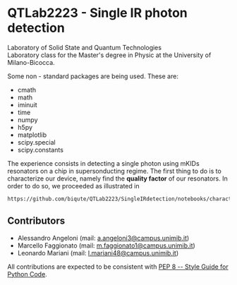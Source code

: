 # QTLab2223 - Single IR photon detection
Laboratory of Solid State and Quantum Technologies  
Laboratory class for the Master's degree in Physic at the University of Milano-Bicocca.  

Some non - standard packages are being used. These are:

- cmath
- math
- iminuit
- time
- numpy
- h5py
- matplotlib
- scipy.special
- scipy.constants


The experience consists in detecting a single photon using mKIDs resonators on a chip in supersonducting regime. The first thing to do is to characterize our device, namely find the $\textbf{quality factor}$ of our resonators. In order to do so, we proceeded as illustrated in 
```bash
https://github.com/biqute/QTLab2223/SingleIRdetection/notebooks/characterization.ipynb
```

## Contributors
- Alessandro	Angeloni (mail: [a.angeloni3@campus.unimib.it](a.angeloni3@campus.unimib.it))
- Marcello	Faggionato (mail: [m.faggionato1@campus.unimib.it](m.faggionato1@campus.unimib.it))
- Leonardo	Mariani 	 (mail: [l.mariani48@campus.unimib.it](l.mariani48@campus.unimib.it))

All contributions are expected to be consistent with [PEP 8 -- Style Guide for Python Code](https://www.python.org/dev/peps/pep-0008/).
